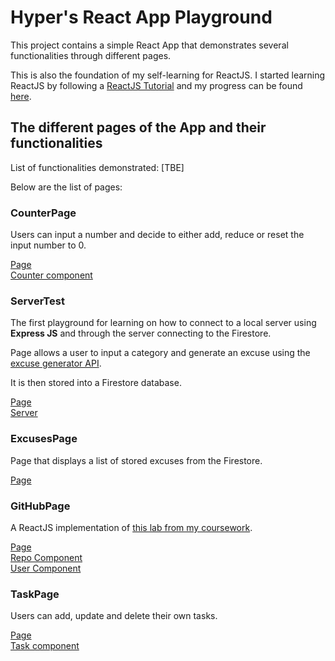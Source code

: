 # Hyper's React App Playground

This project contains a simple React App that demonstrates several functionalities through different pages.

This is also the foundation of my self-learning for ReactJS. I started learning ReactJS by following a [ReactJS Tutorial](https://www.youtube.com/watch?v=f55qeKGgB_M) and my progress can be found [here](https://github.com/Hyper-TH/react-app).

## The different pages of the App and their functionalities

List of functionalities demonstrated:
[TBE]

Below are the list of pages:

### CounterPage
Users can input a number and decide to either add, reduce or reset the input number to 0.

[Page](https://github.com/Hyper-TH/to-do/blob/master/src/pages/CounterPage.js) <br>
[Counter component](https://github.com/Hyper-TH/to-do/blob/master/src/components/useCounter.js)

### ServerTest
The first playground for learning on how to connect to a local server using <b>Express JS</b> and through the server connecting to the Firestore.

Page allows a user to input a category and generate an excuse using the [excuse generator API](https://excuser-three.vercel.app/v1/excuse/).

It is then stored into a Firestore database.

[Page](https://github.com/Hyper-TH/to-do/blob/master/src/pages/ServerTest.js) <br>
[Server](https://github.com/Hyper-TH/to-do/blob/master/server/server.js)

### ExcusesPage
Page that displays a list of stored excuses from the Firestore.

[Page](https://github.com/Hyper-TH/to-do/blob/master/src/pages/ExcusesPage.js)

### GitHubPage
A ReactJS implementation of [this lab from my coursework](https://github.com/Hyper-TH/Rich-Web-Applications-Labs/tree/master/github-api/src).

[Page](https://github.com/Hyper-TH/to-do/blob/master/src/pages/GitHubPage.js) <br>
[Repo Component](https://github.com/Hyper-TH/to-do/blob/master/src/components/GitHub/RepoInfo.js) <br>
[User Component](https://github.com/Hyper-TH/to-do/blob/master/src/components/GitHub/UserInfo.js) <br>

### TaskPage
Users can add, update and delete their own tasks.

[Page](https://github.com/Hyper-TH/to-do/blob/master/src/pages/TaskPage.js) <br>
[Task component](https://github.com/Hyper-TH/to-do/blob/master/src/components/Task.js) <br>

